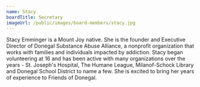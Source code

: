 ```yaml
---
name: Stacy
boardTitle: Secretary
imageUrl: /public/images/board-members/stacy.jpg
---
```

Stacy Emminger is a Mount Joy native. She is the founder and Executive Director of Donegal Substance Abuse Alliance, a nonprofit organization that works with families and individuals impacted by addiction. Stacy began volunteering at 16 and has been active with many organizations over the years - St. Joseph's Hospital, The Humane League, Milanof-Schock Library and Donegal School District to name a few. She is excited to bring her years of experience to Friends of Donegal.
